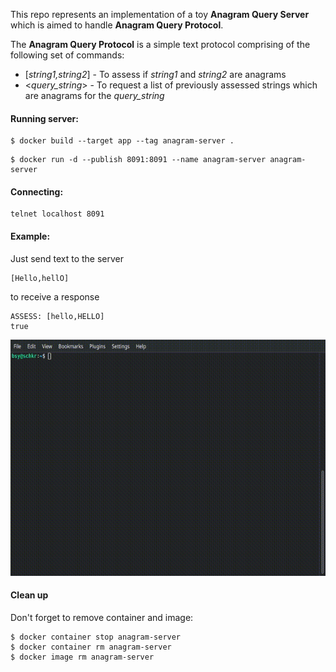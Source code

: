 
This repo represents an implementation of a toy **Anagram Query Server** which is aimed to handle **Anagram Query Protocol**.

The **Anagram Query Protocol** is a simple text protocol comprising of the following set of commands:
- [_string1,string2_] - To assess if _string1_ and _string2_ are anagrams
- <_query_string_> - To request a list of previously assessed strings which are anagrams for the _query_string_

#### Running server:
```
$ docker build --target app --tag anagram-server .
```
```
$ docker run -d --publish 8091:8091 --name anagram-server anagram-server
```
#### Connecting:
```
telnet localhost 8091
```
#### Example:
Just send text to the server
```
[Hello,hellO]
```
to receive a response
```
ASSESS: [hello,HELLO]
true
```
![Live example](/media/example.gif)

#### Clean up
Don't forget to remove container and image:
```
$ docker container stop anagram-server
$ docker container rm anagram-server
$ docker image rm anagram-server
```
